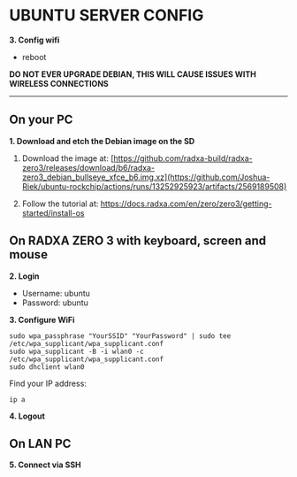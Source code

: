 # UBUNTU SERVER CONFIG

**3. Config wifi**


- reboot

**DO NOT EVER UPGRADE DEBIAN, THIS WILL CAUSE ISSUES WITH WIRELESS CONNECTIONS**

------

## On your PC

**1. Download and etch the Debian image on the SD**

1. Download the image at: [https://github.com/radxa-build/radxa-zero3/releases/download/b6/radxa-zero3_debian_bullseye_xfce_b6.img.xz](https://github.com/Joshua-Riek/ubuntu-rockchip/actions/runs/13252925923/artifacts/2569189508)

2. Follow the  tutorial at: https://docs.radxa.com/en/zero/zero3/getting-started/install-os

## On RADXA ZERO 3 with keyboard, screen and mouse

**2. Login**
- Username: ubuntu
- Password: ubuntu


**3. Configure WiFi**
  
```
sudo wpa_passphrase "YourSSID" "YourPassword" | sudo tee /etc/wpa_supplicant/wpa_supplicant.conf
sudo wpa_supplicant -B -i wlan0 -c /etc/wpa_supplicant/wpa_supplicant.conf
sudo dhclient wlan0
```

Find your IP address:

```
ip a
```

**4. Logout**

## On LAN PC

**5. Connect via SSH**

